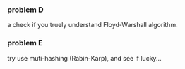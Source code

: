 ### problem D

a check if you truely understand Floyd-Warshall algorithm.

### problem E

try use muti-hashing (Rabin-Karp), and see if lucky...

